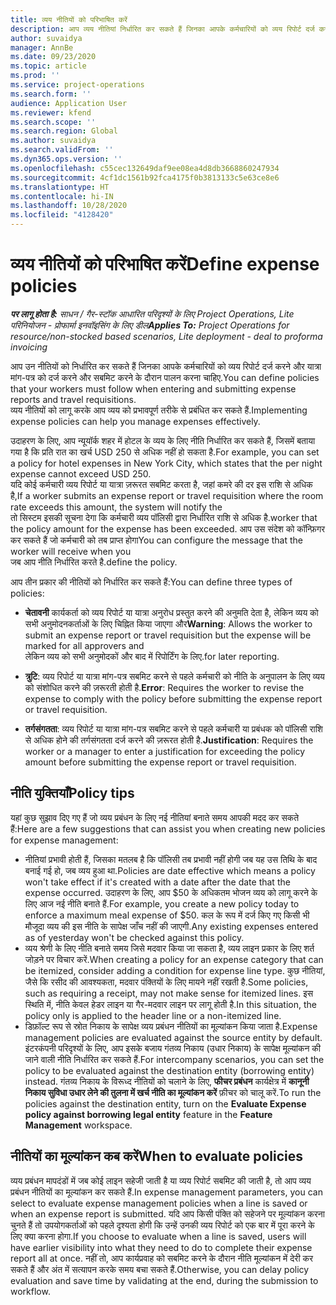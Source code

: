 ```yaml
---
title: व्यय नीतियों को परिभाषित करें
description: आप व्यय नीतियां निर्धारित कर सकते हैं जिनका आपके कर्मचारियों को व्यय रिपोर्ट दर्ज करने और यात्रा मांग-पत्र दर्ज करने और सबमिट करने के दौरान पालन करना चाहिए.
author: suvaidya
manager: AnnBe
ms.date: 09/23/2020
ms.topic: article
ms.prod: ''
ms.service: project-operations
ms.search.form: ''
audience: Application User
ms.reviewer: kfend
ms.search.scope: ''
ms.search.region: Global
ms.author: suvaidya
ms.search.validFrom: ''
ms.dyn365.ops.version: ''
ms.openlocfilehash: c55cec132649daf9ee08ea4d8db3668860247934
ms.sourcegitcommit: 4cf1dc1561b92fca4175f0b3813133c5e63ce8e6
ms.translationtype: HT
ms.contentlocale: hi-IN
ms.lasthandoff: 10/28/2020
ms.locfileid: "4128420"
---
```

# <a name="define-expense-policies"></a><span data-ttu-id="b663d-103">व्यय नीतियों को परिभाषित करें</span><span class="sxs-lookup"><span data-stu-id="b663d-103">Define expense policies</span></span>

<span data-ttu-id="b663d-104">_**पर लागू होता है:** साधन / गैर-स्टॉक आधारित परिदृश्यों के लिए Project Operations, Lite परिनियोजन - प्रोफार्मा इनवॉइसिंग के लिए डील_</span><span class="sxs-lookup"><span data-stu-id="b663d-104">_**Applies To:** Project Operations for resource/non-stocked based scenarios, Lite deployment - deal to proforma invoicing_</span></span>

<span data-ttu-id="b663d-105">आप उन नीतियों को निर्धारित कर सकते हैं जिनका आपके कर्मचारियों को व्यय रिपोर्ट दर्ज करने और यात्रा मांग-पत्र को दर्ज करने और सबमिट करने के दौरान पालन करना चाहिए.</span><span class="sxs-lookup"><span data-stu-id="b663d-105">You can define policies that your workers must follow when entering and submitting expense reports and travel requisitions.</span></span>         
<span data-ttu-id="b663d-106">व्यय नीतियों को लागू करके आप व्यय को प्रभावपूर्ण तरीके से प्रबंधित कर सकते हैं.</span><span class="sxs-lookup"><span data-stu-id="b663d-106">Implementing expense policies can help you manage expenses effectively.</span></span>         

<span data-ttu-id="b663d-107">उदाहरण के लिए, आप न्यूयॉर्क शहर में होटल के व्यय के लिए नीति निर्धारित कर सकते हैं, जिसमें बताया गया है कि प्रति रात का खर्च USD 250 से अधिक नहीं हो सकता है.</span><span class="sxs-lookup"><span data-stu-id="b663d-107">For example, you can set a policy for hotel expenses in New York City, which states that the per night expense cannot exceed USD 250.</span></span>       
<span data-ttu-id="b663d-108">यदि कोई कर्मचारी व्यय रिपोर्ट या यात्रा ज़रूरत सबमिट करता है, जहां कमरे की दर इस राशि से अधिक है,</span><span class="sxs-lookup"><span data-stu-id="b663d-108">If a worker submits an expense report or travel requisition where the room rate exceeds this amount, the system will notify the</span></span>         
<span data-ttu-id="b663d-109">तो सिस्टम इसकी सूचना देगा कि कर्मचारी व्यय पॉलिसी द्वारा निर्धारित राशि से अधिक है.</span><span class="sxs-lookup"><span data-stu-id="b663d-109">worker that the policy amount for the expense has been exceeded.</span></span> <span data-ttu-id="b663d-110">आप उस संदेश को कॉन्फ़िगर कर सकते हैं जो कर्मचारी को तब प्राप्त होगा</span><span class="sxs-lookup"><span data-stu-id="b663d-110">You can configure the message that the worker will receive when you</span></span>        
<span data-ttu-id="b663d-111">जब आप नीति निर्धारित करते है.</span><span class="sxs-lookup"><span data-stu-id="b663d-111">define the policy.</span></span>      
        
<span data-ttu-id="b663d-112">आप तीन प्रकार की नीतियों को निर्धारित कर सकते हैं:</span><span class="sxs-lookup"><span data-stu-id="b663d-112">You can define three types of policies:</span></span>         
        
- <span data-ttu-id="b663d-113">**चेतावनी** कार्यकर्ता को व्यय रिपोर्ट या यात्रा अनुरोध प्रस्तुत करने की अनुमति देता है, लेकिन व्यय को सभी अनुमोदनकर्ताओं के लिए चिह्नित किया जाएगा और</span><span class="sxs-lookup"><span data-stu-id="b663d-113">**Warning**: Allows the worker to submit an expense report or travel requisition but the expense will be marked for all approvers and</span></span>         
  <span data-ttu-id="b663d-114">लेकिन व्यय को सभी अनुमोदकों और बाद में रिपोर्टिंग के लिए.</span><span class="sxs-lookup"><span data-stu-id="b663d-114">for later reporting.</span></span>        

- <span data-ttu-id="b663d-115">**त्रुटि**: व्यय रिपोर्ट या यात्रा मांग-पत्र सबमिट करने से पहले कर्मचारी को नीति के अनुपालन के लिए व्यय को संशोधित करने की ज़रूरती होती है.</span><span class="sxs-lookup"><span data-stu-id="b663d-115">**Error**: Requires the worker to revise the expense to comply with the policy before submitting the expense report or travel requisition.</span></span>        
 
 - <span data-ttu-id="b663d-116">**तर्गसंगतता**: व्यय रिपोर्ट या यात्रा मांग-पत्र सबमिट करने से पहले कर्मचारी या प्रबंधक को पॉलिसी राशि से अधिक होने की तर्गसंगतता दर्ज करने की ज़रूरत होती है.</span><span class="sxs-lookup"><span data-stu-id="b663d-116">**Justification**: Requires the worker or a manager to enter a justification for exceeding the policy amount before submitting the expense report or travel requisition.</span></span>        

## <a name="policy-tips"></a><span data-ttu-id="b663d-117">नीति युक्तियाँ</span><span class="sxs-lookup"><span data-stu-id="b663d-117">Policy tips</span></span>
<span data-ttu-id="b663d-118">यहां कुछ सुझाव दिए गए हैं जो व्यय प्रबंधन के लिए नई नीतियां बनाते समय आपकी मदद कर सकते हैं:</span><span class="sxs-lookup"><span data-stu-id="b663d-118">Here are a few suggestions that can assist you when creating new policies for expense management:</span></span> 

- <span data-ttu-id="b663d-119">नीतियां प्रभावी होती हैं, जिसका मतलब है कि पॉलिसी तब प्रभावी नहीं होगी जब यह उस तिथि के बाद बनाई गई हो, जब व्यय हुआ था.</span><span class="sxs-lookup"><span data-stu-id="b663d-119">Policies are date effective which means a policy won't take effect if it's created with a date after the date that the expense occurred.</span></span> <span data-ttu-id="b663d-120">उदाहरण के लिए, आप $50 के अधिकतम भोजन व्यय को लागू करने के लिए आज नई नीति बनाते हैं.</span><span class="sxs-lookup"><span data-stu-id="b663d-120">For example, you create a new policy today to enforce a maximum meal expense of $50.</span></span> <span data-ttu-id="b663d-121">कल के रूप में दर्ज किए गए किसी भी मौजूदा व्यय की इस नीति के सापेक्ष जाँच नहीं की जाएगी.</span><span class="sxs-lookup"><span data-stu-id="b663d-121">Any existing expenses entered as of yesterday won't be checked against this policy.</span></span>
- <span data-ttu-id="b663d-122">व्यय श्रेणी के लिए नीति बनाते समय जिसे मदवार किया जा सकता है, व्यय लाइन प्रकार के लिए शर्त जोड़ने पर विचार करें.</span><span class="sxs-lookup"><span data-stu-id="b663d-122">When creating a policy for an expense category that can be itemized, consider adding a condition for expense line type.</span></span> <span data-ttu-id="b663d-123">कुछ नीतियां, जैसे कि रसीद की आवश्यकता, मदवार पंक्तियों के लिए मायने नहीं रखती है.</span><span class="sxs-lookup"><span data-stu-id="b663d-123">Some policies, such as requiring a receipt, may not make sense for itemized lines.</span></span> <span data-ttu-id="b663d-124">इस स्थिति में, नीति केवल हेडर लाइन या गैर-मदवार लाइन पर लागू होती है.</span><span class="sxs-lookup"><span data-stu-id="b663d-124">In this situation, the policy only is applied to the header line or a non-itemized line.</span></span> 
- <span data-ttu-id="b663d-125">डिफ़ॉल्ट रूप से स्रोत निकाय के सापेक्ष व्यय प्रबंधन नीतियों का मूल्यांकन किया जाता है.</span><span class="sxs-lookup"><span data-stu-id="b663d-125">Expense management policies are evaluated against the source entity by default.</span></span> <span data-ttu-id="b663d-126">इंटरकंपनी परिदृश्यों के लिए, आप इसके बजाय गंतव्य निकाय (उधार निकाय) के सापेक्ष मूल्यांकन की जाने वाली नीति निर्धारित कर सकते हैं.</span><span class="sxs-lookup"><span data-stu-id="b663d-126">For intercompany scenarios, you can set the policy to be evaluated against the destination entity (borrowing entity) instead.</span></span> <span data-ttu-id="b663d-127">गंतव्य निकाय के विरूध्द नीतियों को चलाने के लिए, **फीचर प्रबंधन** कार्यक्षेत्र में **कानूनी निकाय सुविधा उधार लेने की तुलना में खर्च नीति का मूल्यांकन करें** फ़ीचर को चालू करें.</span><span class="sxs-lookup"><span data-stu-id="b663d-127">To run the policies against the destination entity, turn on the **Evaluate Expense policy against borrowing legal entity** feature in the **Feature Management** workspace.</span></span>

## <a name="when-to-evaluate-policies"></a><span data-ttu-id="b663d-128">नीतियों का मूल्यांकन कब करें</span><span class="sxs-lookup"><span data-stu-id="b663d-128">When to evaluate policies</span></span>

<span data-ttu-id="b663d-129">व्यय प्रबंधन मापदंडों में जब कोई लाइन सहेजी जाती है या व्यय रिपोर्ट सबमिट की जाती है, तो आप व्यय प्रबंधन नीतियों का मूल्यांकन कर सकते हैं.</span><span class="sxs-lookup"><span data-stu-id="b663d-129">In expense management parameters, you can select to evaluate expense management policies when a line is saved or when an expense report is submitted.</span></span> <span data-ttu-id="b663d-130">यदि आप किसी पंक्ति को सहेजने पर मूल्यांकन करना चुनते हैं तो उपयोगकर्ताओं को पहले दृश्यता होगी कि उन्हें उनकी व्यय रिपोर्ट को एक बार में पूरा करने के लिए क्या करना होगा.</span><span class="sxs-lookup"><span data-stu-id="b663d-130">If you choose to evaluate when a line is saved, users will have earlier visibility into what they need to do to complete their expense report all at once.</span></span> <span data-ttu-id="b663d-131">नहीं तो, आप कार्यप्रवाह को सबमिट करने के दौरान नीति मूल्यांकन में देरी कर सकते हैं और अंत में सत्यापन करके समय बचा सकते हैं.</span><span class="sxs-lookup"><span data-stu-id="b663d-131">Otherwise, you can delay policy evaluation and save time by validating at the end, during the submission to workflow.</span></span>
